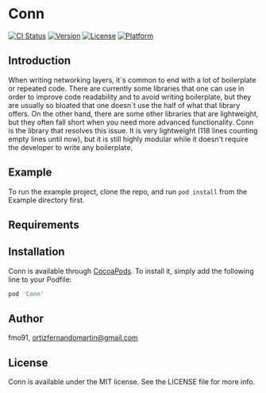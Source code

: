 # Conn

[![CI Status](https://img.shields.io/travis/fmo91/Conn.svg?style=flat)](https://travis-ci.org/fmo91/Conn)
[![Version](https://img.shields.io/cocoapods/v/Conn.svg?style=flat)](https://cocoapods.org/pods/Conn)
[![License](https://img.shields.io/cocoapods/l/Conn.svg?style=flat)](https://cocoapods.org/pods/Conn)
[![Platform](https://img.shields.io/cocoapods/p/Conn.svg?style=flat)](https://cocoapods.org/pods/Conn)

## Introduction

When writing networking layers, it´s common to end with a lot of boilerplate or repeated code.
There are currently some libraries that one can use in order to improve code readability and to avoid writing boilerplate, but they are usually so bloated that one doesn´t use the half of what that library offers.
On the other hand, there are some other libraries that are lightweight, but they often fall short when you need more advanced functionality.
Conn is the library that resolves this issue. It is very lightweight (118 lines counting empty lines until now), but it is still highly modular while it doesn't require the developer to write any boilerplate. 

## Example

To run the example project, clone the repo, and run `pod install` from the Example directory first.

## Requirements

## Installation

Conn is available through [CocoaPods](https://cocoapods.org). To install
it, simply add the following line to your Podfile:

```ruby
pod 'Conn'
```

## Author

fmo91, ortizfernandomartin@gmail.com

## License

Conn is available under the MIT license. See the LICENSE file for more info.
